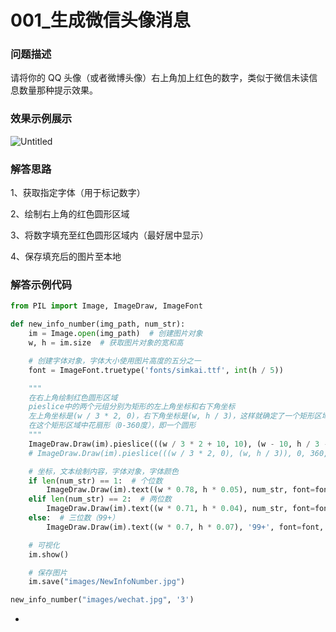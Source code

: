 # 001_生成微信头像消息

### 问题描述

请将你的 QQ 头像（或者微博头像）右上角加上红色的数字，类似于微信未读信息数量那种提示效果。

### 效果示例展示

![Untitled](001_%E7%94%9F%E6%88%90%E5%BE%AE%E4%BF%A1%E5%A4%B4%E5%83%8F%E6%B6%88%E6%81%AF%2060d27c16a241418ab50f272f36fbd422/Untitled.png)

### 解答思路

1、获取指定字体（用于标记数字）

2、绘制右上角的红色圆形区域

3、将数字填充至红色圆形区域内（最好居中显示）

4、保存填充后的图片至本地

### 解答示例代码

```python
from PIL import Image, ImageDraw, ImageFont

def new_info_number(img_path, num_str):
    im = Image.open(img_path)  # 创建图片对象
    w, h = im.size  # 获取图片对象的宽和高

    # 创建字体对象，字体大小使用图片高度的五分之一
    font = ImageFont.truetype('fonts/simkai.ttf', int(h / 5))

    """
    在右上角绘制红色圆形区域
    pieslice中的两个元组分别为矩形的左上角坐标和右下角坐标
    左上角坐标是(w / 3 * 2, 0)，右下角坐标是(w, h / 3)，这样就确定了一个矩形区域
    在这个矩形区域中花扇形（0-360度），即一个圆形
    """
    ImageDraw.Draw(im).pieslice(((w / 3 * 2 + 10, 10), (w - 10, h / 3 - 10)), 0, 360, fill="red")
    # ImageDraw.Draw(im).pieslice(((w / 3 * 2, 0), (w, h / 3)), 0, 360, fill="red")

    # 坐标，文本绘制内容，字体对象，字体颜色
    if len(num_str) == 1:  # 个位数
        ImageDraw.Draw(im).text((w * 0.78, h * 0.05), num_str, font=font, fill="white")
    elif len(num_str) == 2:  # 两位数
        ImageDraw.Draw(im).text((w * 0.71, h * 0.04), num_str, font=font, fill="white")
    else:  # 三位数（99+）
        ImageDraw.Draw(im).text((w * 0.7, h * 0.07), '99+', font=font, fill="white")

    # 可视化
    im.show()

    # 保存图片
    im.save("images/NewInfoNumber.jpg")

new_info_number("images/wechat.jpg", '3')
```

-